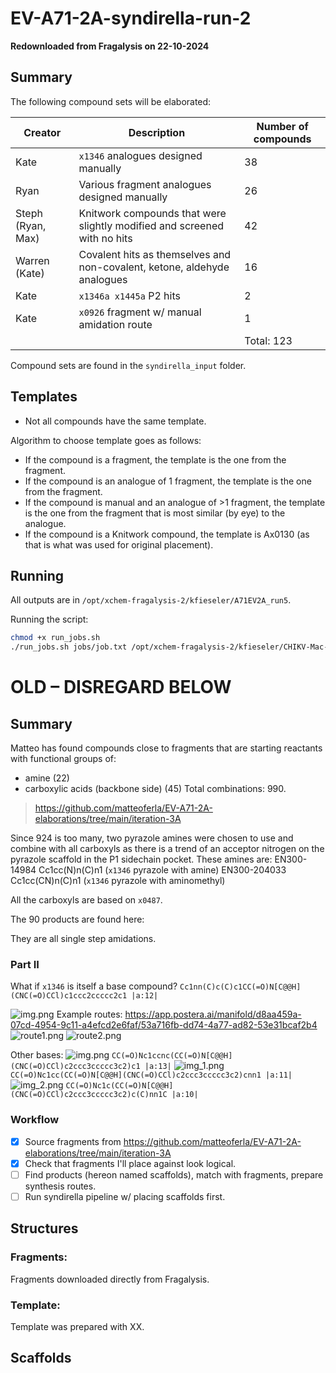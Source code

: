 # EV-A71-2A-syndirella-run-2

**Redownloaded from Fragalysis on 22-10-2024**

## Summary

The following compound sets will be elaborated:

| Creator           | Description                                                              | Number of compounds |
|-------------------|--------------------------------------------------------------------------|---------------------|
| Kate              | `x1346` analogues designed manually                                      | 38                  | 
| Ryan              | Various fragment analogues designed manually                             | 26                  |
| Steph (Ryan, Max) | Knitwork compounds that were slightly modified and screened with no hits | 42                  |
| Warren (Kate)     | Covalent hits as themselves and non-covalent, ketone, aldehyde analogues | 16                  |
| Kate              | `x1346a x1445a` P2 hits                                                  | 2                   |
| Kate              | `x0926` fragment w/ manual amidation route                               | 1                   |
|                   |                                                                          | Total: 123          |

Compound sets are found in the `syndirella_input` folder.

## Templates
- Not all compounds have the same template.

Algorithm to choose template goes as follows:
- If the compound is a fragment, the template is the one from the fragment.
- If the compound is an analogue of 1 fragment, the template is the one from the fragment.
- If the compound is manual and an analogue of >1 fragment, the template is the one from the fragment that is most similar (by eye) to the analogue.
- If the compound is a Knitwork compound, the template is Ax0130 (as that is what was used for original placement).

## Running
All outputs are in `/opt/xchem-fragalysis-2/kfieseler/A71EV2A_run5`.

Running the script:
```bash
chmod +x run_jobs.sh
./run_jobs.sh jobs/job.txt /opt/xchem-fragalysis-2/kfieseler/CHIKV-Mac-syndirella-run/jobs_sept16_restart
```

# OLD – DISREGARD BELOW
## Summary
Matteo has found compounds close to fragments that are starting reactants with functional groups of:
- amine (22)
- carboxylic acids (backbone side) (45)
Total combinations: 990.
> https://github.com/matteoferla/EV-A71-2A-elaborations/tree/main/iteration-3A

Since 924 is too many, two pyrazole amines were chosen to use and combine with all carboxyls as there is a trend of an
acceptor nitrogen on the pyrazole scaffold in the P1 sidechain pocket. These amines are:
EN300-14984 Cc1cc(N)n(C)n1 (`x1346` pyrazole with amine)
EN300-204033 Cc1cc(CN)n(C)n1 (`x1346` pyrazole with aminomethyl)

All the carboxyls are based on `x0487`. 

The 90 products are found here:

They are all single step amidations. 

### Part II
What if `x1346` is itself a base compound? `Cc1nn(C)c(C)c1CC(=O)N[C@@H](CNC(=O)CCl)c1ccc2ccccc2c1 |a:12|`

![img.png](x1346.png)
Example routes: https://app.postera.ai/manifold/d8aa459a-07cd-4954-9c11-a4efcd2e6faf/53a716fb-dd74-4a77-ad82-53e31bcaf2b4
![route1.png](route1.png)
![route2.png](route2.png)

Other bases:
![img.png](img.png)
`CC(=O)Nc1ccnc(CC(=O)N[C@@H](CNC(=O)CCl)c2ccc3ccccc3c2)c1 |a:13|`
![img_1.png](img_1.png)
`CC(=O)Nc1cc(CC(=O)N[C@@H](CNC(=O)CCl)c2ccc3ccccc3c2)cnn1 |a:11|`
![img_2.png](img_2.png)
`CC(=O)Nc1c(CC(=O)N[C@@H](CNC(=O)CCl)c2ccc3ccccc3c2)c(C)nn1C |a:10|`

### Workflow
- [x] Source fragments from https://github.com/matteoferla/EV-A71-2A-elaborations/tree/main/iteration-3A
- [x] Check that fragments I'll place against look logical. 
- [ ] Find products (hereon named scaffolds), match with fragments, prepare synthesis routes.
- [ ] Run syndirella pipeline w/ placing scaffolds first. 

## Structures

### Fragments:
Fragments downloaded directly from Fragalysis.

### Template:
Template was prepared with XX.

## Scaffolds


